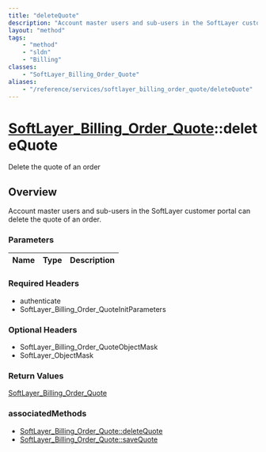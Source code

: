 ```yaml
---
title: "deleteQuote"
description: "Account master users and sub-users in the SoftLayer customer portal can delete the quote of an order."
layout: "method"
tags:
    - "method"
    - "sldn"
    - "Billing"
classes:
    - "SoftLayer_Billing_Order_Quote"
aliases:
    - "/reference/services/softlayer_billing_order_quote/deleteQuote"
---
```

# [SoftLayer_Billing_Order_Quote](/reference/services/SoftLayer_Billing_Order_Quote)::deleteQuote

Delete the quote of an order


## Overview 
Account master users and sub-users in the SoftLayer customer portal can delete the quote of an order. 

### Parameters 
|Name | Type | Description |
| --- | --- | --- |


### Required Headers
* authenticate
* SoftLayer_Billing_Order_QuoteInitParameters

### Optional Headers
* SoftLayer_Billing_Order_QuoteObjectMask
* SoftLayer_ObjectMask

### Return Values
<a href='/reference/datatypes/SoftLayer_Billing_Order_Quote'>SoftLayer_Billing_Order_Quote </a>


### associatedMethods

*  [SoftLayer_Billing_Order_Quote::deleteQuote](/reference/services/SoftLayer_Billing_Order_Quote/deleteQuote )
*  [SoftLayer_Billing_Order_Quote::saveQuote](/reference/services/SoftLayer_Billing_Order_Quote/saveQuote )

